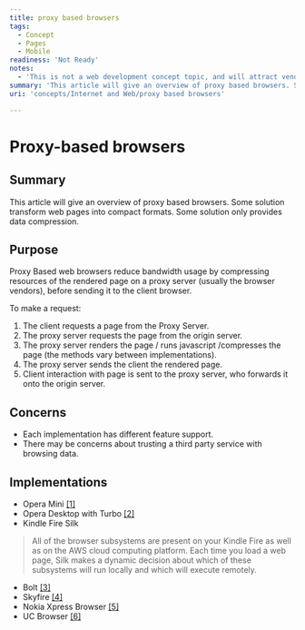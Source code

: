 ```yaml
---
title: proxy based browsers
tags:
  - Concept
  - Pages
  - Mobile
readiness: 'Not Ready'
notes:
  - 'This is not a web development concept topic, and will attract vendor spam. Deletion candidate.'
summary: 'This article will give an overview of proxy based browsers. Some solution transform web pages into compact formats. Some solution only provides data compression.'
uri: 'concepts/Internet and Web/proxy based browsers'

---
```

# Proxy-based browsers

## Summary

This article will give an overview of proxy based browsers. Some solution transform web pages into compact formats. Some solution only provides data compression.

## Purpose

Proxy Based web browsers reduce bandwidth usage by compressing resources of the rendered page on a proxy server (usually the browser vendors), before sending it to the client browser.

To make a request:

1.  The client requests a page from the Proxy Server.
2.  The proxy server requests the page from the origin server.
3.  The proxy server renders the page / runs javascript /compresses the page (the methods vary between implementations).
4.  The proxy server sends the client the rendered page.
5.  Client interaction with page is sent to the proxy server, who forwards it onto the origin server.

## Concerns

-   Each implementation has different feature support.
-   There may be concerns about trusting a third party service with browsing data.

## Implementations

-   Opera Mini [[1]](http://www.opera.com/mobile/)
-   Opera Desktop with Turbo [[2]](http://www.opera.com/browser/turbo/)
-   Kindle Fire Silk

> All of the browser subsystems are present on your Kindle Fire as well as on the AWS cloud computing platform. Each time you load a web page, Silk makes a dynamic decision about which of these subsystems will run locally and which will execute remotely.

-   Bolt [[3]](http://boltbrowser.com/)
-   Skyfire [[4]](http://www.skyfire.com/)
-   Nokia Xpress Browser [[5]](http://www.nokia.com/ie-en/apps/apps-by-nokia/xpressbrowser/)
-   UC Browser [[6]](http://www.ucweb.com)

